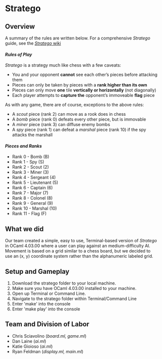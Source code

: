 # Stratego

## **Overview**
A summary of the rules are written below. For a comprehensive *Stratego* guide, see the [*Stratego* wiki](https://en.wikipedia.org/wiki/Stratego)

#### *Rules of Play*
*Stratego* is a strategy much like chess with a few caveats:
* You and your opponent **cannot** see each other’s pieces before attacking them
* Pieces can only be taken by pieces with a **rank higher than its own**
* Pieces can only move **one** tile **vertically or horizontally** (not diagonally)
* Each player attempts to **capture the** opponent’s immoveable **flag** piece

As with any game, there are of course, exceptions to the above rules: 
* A *scout* piece (rank 2) can move as a rook does in chess
* A *bomb* piece (rank 0) defeats every other piece, but is immovable
* A *miner* piece (rank 3) can diffuse enemy bombs
* A *spy* piece (rank 1) can defeat a *marshal* piece (rank 10) if the spy attacks the marshall 

#### *Pieces and Ranks*
* Rank 0 -  Bomb (B)
* Rank 1 - Spy (S)
* Rank 2 -  Scout (2) 
* Rank 3 - Miner (3)
* Rank 4 - Sergeant (4) 
* Rank 5 - Lieutenant (5)
* Rank 6 - Captain (6) 
* Rank 7 - Major (7) 
* Rank 8 - Colonel (8) 
* Rank 9 - General (9) 
* Rank 10 - Marshal (10) 
* Rank 11 - Flag (F) 

## **What we did**
Our team created a simple, easy to use, Terminal-based version of *Stratego* in OCaml 4.03.00 where a user can play against an medium-difficulty AI. Movement is based on a grid similar to a chess board, but we decided to use an (x, y) coordinate system rather than the alphanumeric labeled grid. 

## **Setup and Gameplay**
1. Download the stratego folder to your local machine.
2. Make sure you have OCaml 4.03.00 installed to your machine. 
3. Open up Terminal or Command Line.
4. Navigate to the stratego folder within Terminal/Command Line
5. Enter 'make' into the console
5. Enter 'make play' into the console

## **Team and Division of Labor**
* Chris Sciavolino (*board.ml, game.ml*)
* Dan Laine (*ai.ml*)
* Katie Gioioso (*ai.ml*)
* Ryan Feldman (*display.ml, main.ml*)

